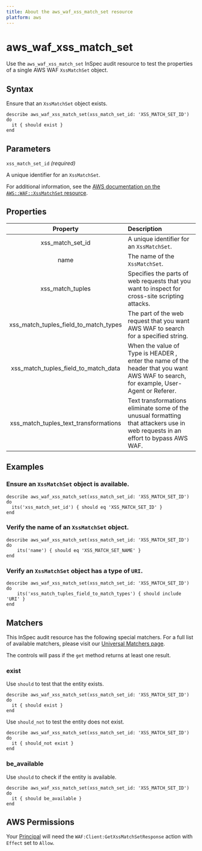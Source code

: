 ```yaml
---
title: About the aws_waf_xss_match_set resource
platform: aws
---
```


# aws_waf_xss_match_set

Use the `aws_waf_xss_match_set` InSpec audit resource to test the properties of a single AWS WAF `XssMatchSet` object.

## Syntax

Ensure that an `XssMatchSet` object exists.

    describe aws_waf_xss_match_set(xss_match_set_id: 'XSS_MATCH_SET_ID') do
      it { should exist }
    end

## Parameters

`xss_match_set_id` _(required)_

A unique identifier for an `XssMatchSet`.

For additional information, see the [AWS documentation on the `AWS::WAF::XssMatchSet` resource](https://docs.aws.amazon.com/AWSCloudFormation/latest/UserGuide/aws-resource-waf-xssmatchset.html).

## Properties

| Property | Description |
| :---: | :--- |
| xss_match_set_id | A unique identifier for an `XssMatchSet`. |
| name | The name of the `XssMatchSet`. |
| xss_match_tuples | Specifies the parts of web requests that you want to inspect for cross-site scripting attacks. |
| xss_match_tuples_field_to_match_types | The part of the web request that you want AWS WAF to search for a specified string. |
| xss_match_tuples_field_to_match_data | When the value of Type is HEADER , enter the name of the header that you want AWS WAF to search, for example, User-Agent or Referer. |
| xss_match_tuples_text_transformations | Text transformations eliminate some of the unusual formatting that attackers use in web requests in an effort to bypass AWS WAF. |

## Examples

### Ensure an `XssMatchSet` object is available.

    describe aws_waf_xss_match_set(xss_match_set_id: 'XSS_MATCH_SET_ID') do
      its('xss_match_set_id') { should eq 'XSS_MATCH_SET_ID' }
    end

### Verify the name of an `XssMatchSet` object.

    describe aws_waf_xss_match_set(xss_match_set_id: 'XSS_MATCH_SET_ID') do
        its('name') { should eq 'XSS_MATCH_SET_NAME' }
    end

### Verify an `XssMatchSet` object has a type of `URI`.

    describe aws_waf_xss_match_set(xss_match_set_id: 'XSS_MATCH_SET_ID') do
        its('xss_match_tuples_field_to_match_types') { should include 'URI' }
    end

## Matchers

This InSpec audit resource has the following special matchers. For a full list of available matchers, please visit our [Universal Matchers page](https://www.inspec.io/docs/reference/matchers/).

The controls will pass if the `get` method returns at least one result.

### exist

Use `should` to test that the entity exists.

    describe aws_waf_xss_match_set(xss_match_set_id: 'XSS_MATCH_SET_ID') do
      it { should exist }
    end

Use `should_not` to test the entity does not exist.

    describe aws_waf_xss_match_set(xss_match_set_id: 'XSS_MATCH_SET_ID') do
      it { should_not exist }
    end

### be_available

Use `should` to check if the entity is available.

    describe aws_waf_xss_match_set(xss_match_set_id: 'XSS_MATCH_SET_ID') do
      it { should be_available }
    end

## AWS Permissions

Your [Principal](https://docs.aws.amazon.com/IAM/latest/UserGuide/intro-structure.html#intro-structure-principal) will need the `WAF:Client:GetXssMatchSetResponse` action with `Effect` set to `Allow`.
